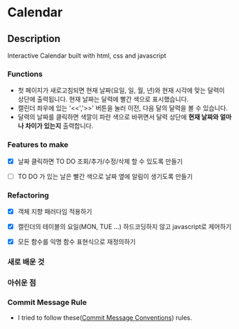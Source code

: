 # **Calendar**

## Description

Interactive Calendar built with html, css and javascript

### Functions

- 첫 페이지가 새로고침되면 현재 날짜(요일, 일, 월, 년)와 현재 시각에 맞는 달력이 상단에 출력됩니다. 현재 날짜는 달력에 빨간 색으로 표시했습니다.
- 캘린더 좌우에 있는 '<<','>>' 버튼을 눌러 이전, 다음 달의 달력을 볼 수 있습니다.
- 달력의 날짜를 클릭하면 색깔이 파란 색으로 바뀌면서 달력 상단에 **현재 날짜와 얼마나 차이가 있는지** 출력합니다.

### Features to make

- [x]  날짜 클릭하면 TO DO 조회/추가/수정/삭제 할 수 있도록 만들기
- [ ]  TO DO 가 있는 날은 빨간 색으로 날짜 옆에 알림이 생기도록 만들기


### Refactoring

- [x]  객체 지향 패러다임 적용하기
- [x]  캘린더의 테이블의 요일(MON, TUE ...) 하드코딩하지 않고 javascript로 제어하기
- [x]  모든 함수를 익명 함수 표현식으로 재정의하기


### 새로 배운 것

### 아쉬운 점


### Commit Message Rule

- I tried to follow these([Commit Message Conventions](https://gist.github.com/stephenparish/9941e89d80e2bc58a153#commit-message-conventions)) rules.